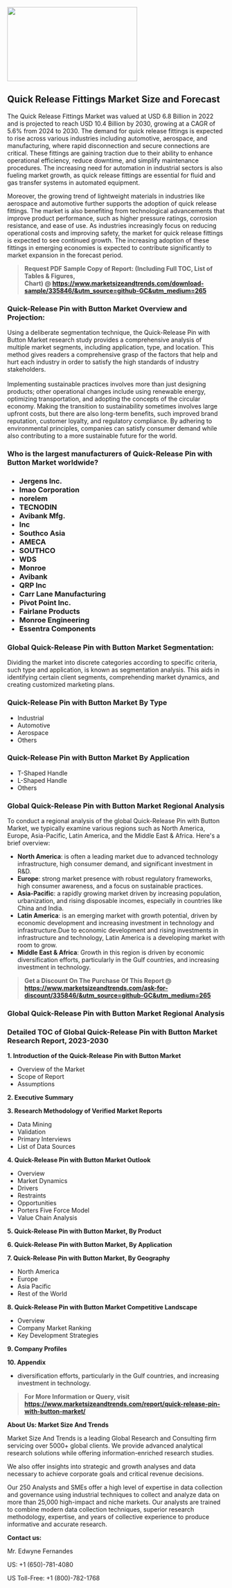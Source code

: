 <p><img class="alignnone size-medium wp-image-20088" src="https://ffe5etoiles.com/wp-content/uploads/2024/12/MST1-300x171.png" alt="" width="300" height="171" /></p><h2>Quick Release Fittings Market Size and Forecast</h2><p>The Quick Release Fittings Market was valued at USD 6.8 Billion in 2022 and is projected to reach USD 10.4 Billion by 2030, growing at a CAGR of 5.6% from 2024 to 2030. The demand for quick release fittings is expected to rise across various industries including automotive, aerospace, and manufacturing, where rapid disconnection and secure connections are critical. These fittings are gaining traction due to their ability to enhance operational efficiency, reduce downtime, and simplify maintenance procedures. The increasing need for automation in industrial sectors is also fueling market growth, as quick release fittings are essential for fluid and gas transfer systems in automated equipment.</p><p>Moreover, the growing trend of lightweight materials in industries like aerospace and automotive further supports the adoption of quick release fittings. The market is also benefiting from technological advancements that improve product performance, such as higher pressure ratings, corrosion resistance, and ease of use. As industries increasingly focus on reducing operational costs and improving safety, the market for quick release fittings is expected to see continued growth. The increasing adoption of these fittings in emerging economies is expected to contribute significantly to market expansion in the forecast period.</p></p><blockquote id="" class=""><strong>Request PDF Sample Copy of Report: (Including Full TOC, List of Tables &amp; Figures, Chart)&nbsp;@&nbsp;<strong><a href="https://www.marketsizeandtrends.com/download-sample/335846/&utm_source=github-GC&utm_medium=265" target="_blank">https://www.marketsizeandtrends.com/download-sample/335846/&utm_source=github-GC&utm_medium=265</a></strong></strong></blockquote><h3 id="" class="">Quick-Release Pin with Button Market&nbsp;Overview and Projection:</h3><p id="" class="">Using a deliberate segmentation technique, the Quick-Release Pin with Button Market research study provides a comprehensive analysis of multiple market segments, including application, type, and location. This method gives readers a comprehensive grasp of the factors that help and hurt each industry in order to satisfy the high standards of industry stakeholders. <br /> <br />Implementing sustainable practices involves more than just designing products; other operational changes include using renewable energy, optimizing transportation, and adopting the concepts of the circular economy. Making the transition to sustainability sometimes involves large upfront costs, but there are also long-term benefits, such improved brand reputation, customer loyalty, and regulatory compliance. By adhering to environmental principles, companies can satisfy consumer demand while also contributing to a more sustainable future for the world.</p><h3 id="" class="">Who is the largest manufacturers of&nbsp;Quick-Release Pin with Button Market worldwide?</h3><h3 class=""><p><ul><li>Jergens Inc. </li><li> Imao Corporation </li><li> norelem </li><li> TECNODIN </li><li> Avibank Mfg. </li><li> Inc </li><li> Southco Asia </li><li> AMECA </li><li> SOUTHCO </li><li> WDS </li><li> Monroe </li><li> Avibank </li><li> QRP Inc </li><li> Carr Lane Manufacturing </li><li> Pivot Point Inc. </li><li> Fairlane Products </li><li> Monroe Engineering </li><li> Essentra Components</li></ul></p></h3><h3 id="" class="">Global&nbsp;Quick-Release Pin with Button Market Segmentation:</h3><p id="" class="">Dividing the market into discrete categories according to specific criteria, such type and application, is known as segmentation analysis. This aids in identifying certain client segments, comprehending market dynamics, and creating customized marketing plans.</p><h3 id="" class="">Quick-Release Pin with Button Market&nbsp;By Type</h3><p><p><ul><li>Industrial</li><li> Automotive</li><li> Aerospace</li><li> Others</p></li></ul></p></p><h3 id="" class="">Quick-Release Pin with Button Market&nbsp;By Application</h3><p class=""><p><ul><li>T-Shaped Handle</li><li> L-Shaped Handle</li><li> Others</li></ul></p></p><h3 id="" class="">Global Quick-Release Pin with Button Market Regional Analysis</h3><p id="" class="">To conduct a regional analysis of the global Quick-Release Pin with Button Market, we typically examine various regions such as North America, Europe, Asia-Pacific, Latin America, and the Middle East &amp; Africa. Here's a brief overview:</p><ul><li><strong>North America</strong>: is often a leading market due to advanced technology infrastructure, high consumer demand, and significant investment in R&amp;D.</li><li><strong>Europe</strong>: strong market presence with robust regulatory frameworks, high consumer awareness, and a focus on sustainable practices.</li><li><strong>Asia-Pacific</strong>: a rapidly growing market driven by increasing population, urbanization, and rising disposable incomes, especially in countries like China and India.</li><li><strong>Latin America</strong>: is an emerging market with growth potential, driven by economic development and increasing investment in technology and infrastructure.Due to economic development and rising investments in infrastructure and technology, Latin America is a developing market with room to grow.</li><li><strong>Middle East &amp; Africa</strong>: Growth in this region is driven by economic diversification efforts, particularly in the Gulf countries, and increasing investment in technology.</li></ul><blockquote id="" class=""><strong>Get a Discount On The Purchase Of This Report @ <strong><a href="https://www.marketsizeandtrends.com/ask-for-discount/335846/&utm_source=github-GC&utm_medium=265" target="_blank">https://www.marketsizeandtrends.com/ask-for-discount/335846/&utm_source=github-GC&utm_medium=265</a></strong></strong></blockquote><h3 id="" class="">Global Quick-Release Pin with Button Market Regional Analysis</h3><h3 id="" class="">Detailed TOC of Global Quick-Release Pin with Button Market Research Report, 2023-2030</h3><p id="" class=""><strong>1. Introduction of the Quick-Release Pin with Button Market</strong></p><ul><li>Overview of the Market</li><li>Scope of Report</li><li>Assumptions</li></ul><p id="" class=""><strong>2. Executive Summary</strong></p><p id="" class=""><strong>3. Research Methodology of Verified Market Reports</strong></p><ul><li>Data Mining</li><li>Validation</li><li>Primary Interviews</li><li>List of Data Sources</li></ul><p id="" class=""><strong>4. Quick-Release Pin with Button Market Outlook</strong></p><ul><li>Overview</li><li>Market Dynamics</li><li>Drivers</li><li>Restraints</li><li>Opportunities</li><li>Porters Five Force Model</li><li>Value Chain Analysis</li></ul><p id="" class=""><strong>5. Quick-Release Pin with Button Market, By Product</strong></p><p id="" class=""><strong>6. Quick-Release Pin with Button Market, By Application</strong></p><p id="" class=""><strong>7. Quick-Release Pin with Button Market, By Geography</strong></p><ul><li>North America</li><li>Europe</li><li>Asia Pacific</li><li>Rest of the World</li></ul><p id="" class=""><strong>8. Quick-Release Pin with Button Market Competitive Landscape</strong></p><ul><li>Overview</li><li>Company Market Ranking</li><li>Key Development Strategies</li></ul><p id="" class=""><strong>9. Company Profiles</strong></p><p id="" class=""><strong>10. Appendix</strong></p><ul><li>diversification efforts, particularly in the Gulf countries, and increasing investment in technology.</li></ul><blockquote id="" class=""><strong>For More Information or Query, visit <strong><strong><a href="https://www.marketsizeandtrends.com/report/quick-release-pin-with-button-market/" target="_blank">https://www.marketsizeandtrends.com/report/quick-release-pin-with-button-market/</a></strong></strong></strong></blockquote><p id="" class=""><strong>About Us: Market Size And Trends</strong></p><p id="" class="">Market Size And Trends is a leading Global Research and Consulting firm servicing over 5000+ global clients. We provide advanced analytical research solutions while offering information-enriched research studies.</p><p id="" class="">We also offer insights into strategic and growth analyses and data necessary to achieve corporate goals and critical revenue decisions.</p><p id="" class="">Our 250 Analysts and SMEs offer a high level of expertise in data collection and governance using industrial techniques to collect and analyze data on more than 25,000 high-impact and niche markets. Our analysts are trained to combine modern data collection techniques, superior research methodology, expertise, and years of collective experience to produce informative and accurate research.</p><p id="" class=""><strong>Contact us:</strong></p><p id="" class="">Mr. Edwyne Fernandes</p><p id="" class="">US: +1 (650)-781-4080</p><p id="" class="">US Toll-Free: +1 (800)-782-1768</p>
